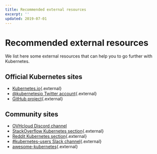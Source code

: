 ```yaml
---
title: Recommended external resources
excerpt: ''
updated: 2019-07-01
---
```


<style>
 pre {
     font-size: 14px;
 }
 pre.console {
   background-color: #300A24; 
   color: #ccc;
   font-family: monospace;
   padding: 5px;
   margin-bottom: 5px;
 }
 pre.console code {
   border: solid 0px transparent;
   font-family: monospace !important;
   font-size: 0.75em;
   color: #ccc;
 }
 .small {
     font-size: 0.75em;
 }
</style>

# Recommended external resources

We list here some external resources that can help you to go further with Kubernetes.

## Official Kubernetes sites

- [Kubernetes.io](https://kubernetes.io/){.external}
- [@kubernetesio Twitter account](https://twitter.com/kubernetesio){.external}
- [GitHub project](https://github.com/kubernetes/kubernetes){.external}

## Community sites

- [OVHcloud Discord channel](https://discord.gg/ovhcloud)
- [StackOverflow Kubernetes section](https://stackoverflow.com/questions/tagged/kubernetes){.external}
- [Reddit Kubernetes section](https://www.reddit.com/r/kubernetes/){.external}
- [#kubernetes-users Slack channel](http://slack.k8s.io/){.external}
- [awesome-kubernetes](https://ramitsurana.github.io/awesome-kubernetes/){.external}
